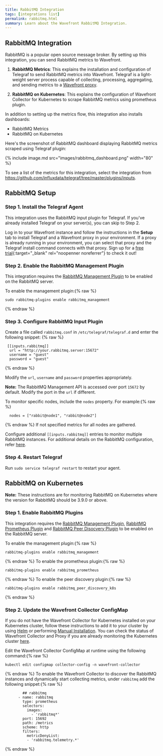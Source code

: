 ```yaml
---
title: RabbitMQ Integration
tags: [integrations list]
permalink: rabbitmq.html
summary: Learn about the Wavefront RabbitMQ Integration.
---
```

## RabbitMQ Integration

RabbitMQ is a popular open source message broker. By setting up this integration, you can send RabbitMQ metrics to Wavefront.

1. **RabbitMQ Metrics**: This explains the installation and configuration of Telegraf to send RabbitMQ metrics into Wavefront. Telegraf is a light-weight server process capable of collecting, processing, aggregating, and sending metrics to a [Wavefront proxy](https://docs.wavefront.com/proxies.html).

2. **RabbitMQ on Kubernetes**: This explains the configuration of Wavefront Collector for Kubernetes to scrape RabbitMQ metrics using prometheus plugin.

In addition to setting up the metrics flow, this integration also installs dashboards:
* RabbitMQ Metrics
* RabbitMQ on Kubernetes

Here's the screenshot of RabbitMQ dashboard displaying RabbitMQ metrics scraped using Telegraf plugin:

{% include image.md src="images/rabbitmq_dashboard.png" width="80" %}

To see a list of the metrics for this integration, select the integration from <https://github.com/influxdata/telegraf/tree/master/plugins/inputs>.
## RabbitMQ Setup



### Step 1. Install the Telegraf Agent

This integration uses the RabbitMQ input plugin for Telegraf. If you've already installed Telegraf on your server(s), you can skip to Step 2.

Log in to your Wavefront instance and follow the instructions in the **Setup** tab to install Telegraf and a Wavefront proxy in your environment. If a proxy is already running in your environment, you can select that proxy and the Telegraf install command connects with that proxy. Sign up for a [free trial](https://tanzu.vmware.com/observability-trial){:target="_blank" rel="noopenner noreferrer"} to check it out!

### Step 2. Enable the RabbitMQ Management Plugin

This integration requires the [RabbitMQ Management Plugin](https://www.rabbitmq.com/management.html) to be enabled on the RabbitMQ server.

To enable the management plugin:{% raw %}
```
sudo rabbitmq-plugins enable rabbitmq_management
```
{% endraw %}

### Step 3. Configure RabbitMQ Input Plugin

Create a file called `rabbitmq.conf` in `/etc/telegraf/telegraf.d` and enter the following snippet:
{% raw %}
```
 [[inputs.rabbitmq]]
  url = "http://your.rabbitmq.server:15672"
  username = "guest"
  password = "guest"
```
{% endraw %}

Modify the `url`, `username` and `password` properties appropriately.

**Note:** The RabbitMQ Management API is accessed over port `15672` by default. Modify the port in the `url` if different.

To monitor specific nodes, include the `nodes` property. For example:{% raw %}
```
  nodes = ["rabbit@node1", "rabbit@node2"]
```
{% endraw %}
If not specified metrics for all nodes are gathered.

Configure additional `[[inputs.rabbitmq]]` entries to monitor multiple RabbitMQ instances. For additional details on the RabbitMQ configuration, refer [here](https://github.com/influxdata/telegraf/blob/master/plugins/inputs/rabbitmq/README.md).

### Step 4. Restart Telegraf

Run `sudo service telegraf restart` to restart your agent.



## RabbitMQ on Kubernetes 
**Note:** These instructions are for monitoring RabbitMQ on Kubernetes where the version for RabbitMQ should be 3.9.0 or above.

### Step 1. Enable RabbitMQ Plugins

This integration requires the [RabbitMQ Management Plugin](https://www.rabbitmq.com/management.html), [RabbitMQ Prometheus Plugin](https://www.rabbitmq.com/prometheus.html) and [RabbitMQ Peer Disocvery Plugin](https://www.rabbitmq.com/cluster-formation.html) to be enabled on the RabbitMQ server.

To enable the management plugin:{% raw %}
```
rabbitmq-plugins enable rabbitmq_management
```
{% endraw %}
To enable the prometheus plugin:{% raw %}
```
rabbitmq-plugins enable rabbitmq_prometheus
```
{% endraw %}
To enable the peer discovery plugin:{% raw %}
```
rabbitmq-plugins enable rabbitmq_peer_discovery_k8s
```
{% endraw %}
### Step 2. Update the Wavefront Collector ConfigMap

If you do not have the Wavefront Collector for Kubernetes installed on your Kubernetes cluster, follow these instructions to add it to your cluster by using [Helm](https://docs.wavefront.com/kubernetes.html#kubernetes-quick-install-using-helm) or performing [Manual Installation](https://docs.wavefront.com/kubernetes.html#kubernetes-manual-install). You can check the status of Wavefront Collector and Proxy if you are already monitoring the Kubernetes cluster [here](../kubernetes/setup).

Edit the Wavefront Collector ConfigMap at runtime using the following command:{% raw %}
```
kubectl edit configmap collector-config -n wavefront-collector
```
{% endraw %}
To enable the Wavefront Collector to discover the RabbitMQ instances and dynamically start collecting metrics, under `rabbitmq` add the following snippet:{% raw %}
```
        ## rabbitmq
      - name: rabbitmq
        type: prometheus
        selectors:
          images:
            - 'rabbitmq*'
        port: 15692
        path: /metrics
        scheme: http
        filters:
          metricDenyList:
          - 'rabbitmq.telemetry.*'
```
{% endraw %}


